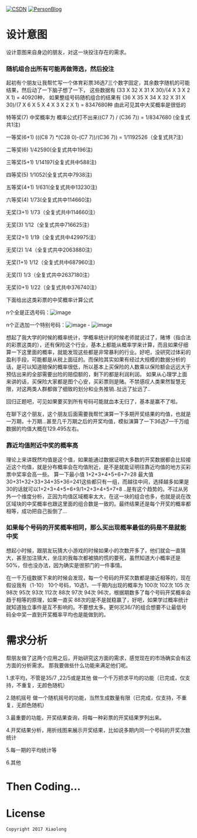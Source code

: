 [![CSDN](https://img.shields.io/badge/CSDN-@xiaolongonly-blue.svg?style=flat)](http://blog.csdn.net/guoxiaolongonly)
[![PersonBlog](https://img.shields.io/badge/PersonBlog-@xiaolongonly-blue.svg?style=flat)](http://xiaolongonly.cn/)


# 设计意图

设计意图来自身边的朋友，对这一块投注存在的需求。

### 随机组合出所有可能再做筛选，然后投注

起初有个朋友让我帮忙写一个体育彩票36选7三个数字固定，其余数字随机的可能结果，然后动了一下脑子想了一下，
这些数据有
(33 X 32 X 31 X 30)/(4 X 3 X 2 X 1) = 40920种，
如果整组号码随机组合的结果有
(36 X 35 X 34 X 32 X 31 X 30)/(7 X 6 X 5 X 4 X 3 X 2 X 1) = 8347680种 
由此可见其中大奖概率是很低的


特等奖(7)  中奖概率为 概率公式打不出来((C7 7) / (C36 7)) = 1/8347680 (全复式共1注)

一等奖(6+1)  (((C8 7) *(C28 0)-(C7 7))/(C36 7)) = 1/1192526（全复式共7注）

二等奖(6)   1/42590(全复式共中196注)

三等奖(5+1) 1/14197(全复式共中588注)

四等奖(5)   1/1052(全复式共中7938注)

五等奖(4+1) 1/631(全复式共中13230注)

六等奖(4)   1/73(全复式共中114660注)

无奖(3+1)   1/73（全复式共中114660注）

无奖(3)     1/12（全复式共中716625注）

无奖(2+1)   1/19（全复式共中429975注）

无奖(2)     1/4（全复式共中2063880注）

无奖(1+1)   1/12（全复式共中687960注）

无奖(1)     1/3（全复式共中2637180注）

无奖(0+1)   1/22（全复式共中376740注）

下面给出这类彩票的中奖概率计算公式

n个全是正选号码：![image](https://github.com/xiaolongonly/Ticket-Analysis/blob/master/7.png)

n个正选加一个特别号码：![image](https://github.com/xiaolongonly/Ticket-Analysis/blob/master/6%2B1.png) - ![image](https://github.com/xiaolongonly/Ticket-Analysis/blob/master/7.png)

想起了我大学的时候的概率统计，学概率统计的时候老师就说过了，赌博（指合法的彩票这类的），还有保险这个行业，基本上都能从概率学来计算，而且如果仔细算一下这里面的概率，就能发现这些都是非常暴利的行业。好吧，没研究过体彩的盈利手段，可能都是从税上面征的。而保险其实如果有经过大规模的数据分析的话，是可以知道赔保的概率很低，所以基本上买保险的人数乘以保险额会远远大于预估出来的全部需要出险的赔偿额的，剩下的都是利润利润。
如果从心理学上面来讲的话，买保险大家都是图个心安，买彩票则是赌。不禁感叹人类果然智慧无限，对这两类人群都做了细致的划分和业务推销..扯远了扯远了..

回归正题吧，可见如果要买到所有号码可能就血本无归了，基本是赢不了啦。

在聊下这个朋友，这个朋友后面需要我帮忙演算一下多期开奖结果的均值，也就是一万期，十万期...甚至几千万期之后的开奖均值，模拟演算了一下36选7一千万组数据的均值大概在129.495左右。


### 靠近均值附近中奖的概率高

理论上来讲既然均值是这个值，如果能通过数据证明大多数的开奖数据都会比较接近这个均值，就是分布概率会在均值附近，是不是就能证明往靠近均值的地方买彩票中奖率会高一些。
算一下最小值 1+2+3+4+5+6+7=28   最大值 30+31+32+33+34+35+36=241这些都只有一组，而越往中间，选择越多如果是 30的话就可以1+2+3+4+5+6+9/1+2+3+4+5+7+8 ..是有这个趋势的。不过从另外一个维度分析，正因为均值区域概率太大，在这一块的组合也多，也就是说在改区域块的中奖概率也跟这里面的组合数是一致的。最终结果还是每个开奖的概率都相等，成功把自己扳倒了...

### 如果每个号码的开奖概率相同，那么买出现概率最低的码是不是就能中奖

想起小时候，跟朋友玩猜大小游戏的时候如果小的次数开多了，他们就会一直猜大，甚至加注猜大，坐庄的我每次都被搞的慌的要死，虽然知道大小概率还是50%，但也没办法，因为确实是很邪门的一件事情。

在一千万组数据下来的时候会发现，每一个号码的开奖次数都是接近相等的，现在假设我有（1-10） 10个号码，10选1，一千期内出现的概率为  100次 102次 105 次 98次 95次 93次 112次 88次 97次 94次 96次，根据期数多了每个号码开奖概率会趋于相等的原理，如果一直买 88次的是不是就稳赢了，好吧，如果学过概率统计就知道独立事件是互不影响的。不要想太多。更何况36/7的组合想要不让最低号码全中奖一直到开奖概率平均也是能做到的。

# 需求分析

帮朋友做了这两个应用之后，开始研究这方面的需求，感觉现在的市场确实会有这方面的分析需求。
那我要做些什么功能来满足他们呢。

1.求平均，不管是35/7 ,22/5或是其他 做一个千万把求平均的功能（已完成，仅支持，不重复，无颜色随机）

2.随机摇号 做一个随机摇号的功能，当然生成数量有限（已完成，仅支持，不重复，无颜色随机）

3.最重要的功能，开奖结果查询，将每一种彩票的开奖结果罗列出来。

4.开奖结果分析，用折线图来展示开奖结果，比如说多期内同一个号码的开奖次数统计

5.每一期的平均统计等

6.其他

# Then Coding...

# License

```
Copyright 2017 Xiaolong 

```
